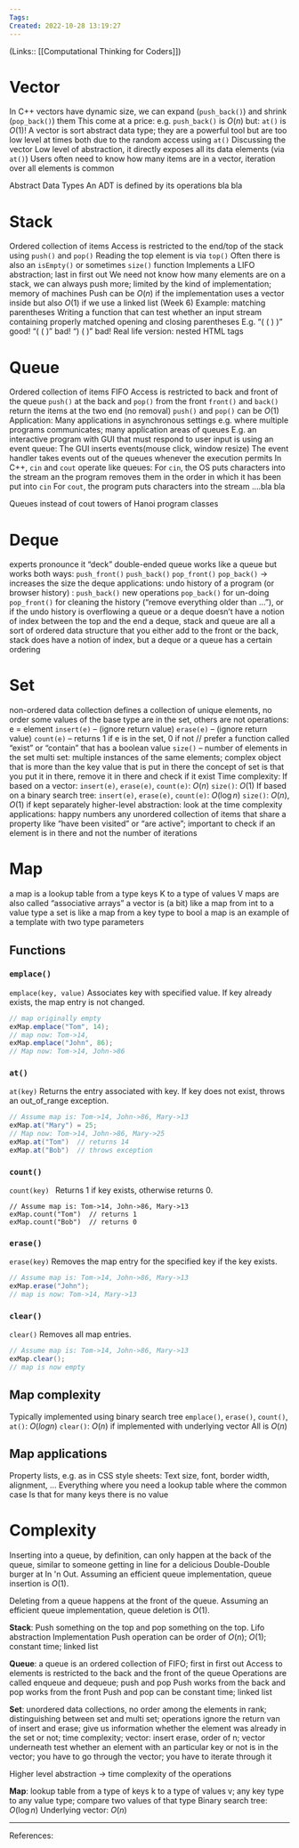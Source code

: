 ```yaml
---
Tags: 
Created: 2022-10-28 13:19:27
---
```

(Links:: [[Computational Thinking for Coders]])
# Vector
In C++ vectors have dynamic size, we can expand (`push_back()`) and shrink (`pop_back()`) them
This come at a price: e.g. `push_back()` is $O(n)$ but: `at()` is $O(1)$!
A vector is sort abstract data type; they are a powerful tool but are too low level at times both due to the random access using `at()`
Discussing the vector
Low level of abstraction, it directly exposes all its data elements (via `at()`)
Users often need to know how many items are in a vector, iteration over all elements is common

Abstract Data Types
An ADT is defined by its operations bla bla

# Stack
Ordered collection of items
Access is restricted to the end/top of the stack using `push()` and `pop()`
Reading the top element is via `top()`
Often there is also an `isEmpty()` or sometimes `size()` function
Implements a LIFO abstraction; last in first out
We need not know how many elements are on a stack, we can always push more; limited by the kind of implementation; memory of machines
Push can be $O(n)$ if the implementation uses a vector inside but also $O(1)$ if we use a linked list (Week 6)
Example: matching parentheses
Writing a function that can test whether an input stream containing properly matched opening and closing parentheses
E.g. “( ( ) )” good!
“( ( )” bad! “) ( )” bad!
Real life version: nested HTML tags 
<div> <span> </span> </div>

# Queue
Ordered collection of items FIFO
Access is restricted to back and front of the queue
`push()` at the back and `pop()` from the front
`front()` and `back()` return the items at the two end (no removal)
`push()` and `pop()` can be $O(1)$
Application:
Many applications in asynchronous settings e.g. where multiple programs communicates; many application areas of queues
E.g. an interactive program with GUI that must respond to user input is using an event queue:
The GUI inserts events(mouse click, window resize)
The event handler takes events out of the queues whenever the execution permits
In C++, `cin` and `cout` operate like queues:
For `cin`, the OS puts characters into the stream an the program removes them in the order in which it has been put into `cin`
For `cout`, the program puts characters into the stream ….bla bla 

Queues instead of cout
towers of Hanoi program
classes

# Deque
experts pronounce it “deck”
double-ended queue
works like a queue but works both ways:
`push_front()`
`push_back()`
`pop_front()`
`pop_back()` -> increases the size the deque
applications:
undo history of a program (or browser history) :
`push_back()` new operations
`pop_back()` for un-doing
`pop_front()` for cleaning the history (“remove everything older than …”),
or if the undo history is overflowing
a queue or a deque doesn’t have a notion of index between the top and the end
a deque, stack and queue are all a sort of ordered data structure that you either add to the front or the back, stack does have a notion of index, but a deque or a queue has a certain ordering

# Set
non-ordered data collection
defines a collection of unique elements, no order
some values of the base type are in the set, others are not
operations:
e = element
`insert(e)` – (ignore return value)
`erase(e)` – (ignore return value)
`count(e)` – returns 1 if e is in the set, 0 if not // prefer a function called “exist” or “contain” that has a boolean value 
`size()` – number of elements in the set
multi set: multiple instances of the same elements; complex object that is more than the key value that is put in there 
the concept of set is that you put it in there, remove it in there and check if it exist
Time complexity:
If based on a vector:
`insert(e)`, `erase(e)`, `count(e)`: $O(n)$
`size()`: $O(1)$
If based on a binary search tree:
`insert(e)`, `erase(e)`, `count(e)`: $O(\log n)$
`size()`: $O(n)$, $O(1)$ if kept separately
higher-level abstraction: look at the time complexity 
applications:
happy numbers
any unordered collection of items that share a property like “have been visited” or “are active”; important to check if an element is in there and not the number of iterations

# Map
a map is a lookup table from a type keys K to a type of values V
maps are also called “associative arrays”
a vector is (a bit) like a map from int to a value type
a set is like a map from a key type to bool
a map is an example of a template with two type parameters

## Functions
### `emplace()`
`emplace(key, value)` 
Associates key with specified value. If key already exists, the map entry is not changed.
```java
// map originally empty
exMap.emplace("Tom", 14);
// map now: Tom->14,  
exMap.emplace("John", 86);
// Map now: Tom->14, John->86
```

### `at()`
`at(key)`
Returns the entry associated with key. If key does not exist, throws an out_of_range exception.
``` java
// Assume map is: Tom->14, John->86, Mary->13
exMap.at("Mary") = 25; 
// Map now: Tom->14, John->86, Mary->25
exMap.at("Tom")  // returns 14 
exMap.at("Bob")  // throws exception
```

### `count()`
`count(key) `
Returns 1 if key exists, otherwise returns 0.
```
// Assume map is: Tom->14, John->86, Mary->13
exMap.count("Tom")  // returns 1 
exMap.count("Bob")  // returns 0
```

### `erase()`
`erase(key)` 
Removes the map entry for the specified key if the key exists.
```java
// Assume map is: Tom->14, John->86, Mary->13
exMap.erase("John");
// map is now: Tom->14, Mary->13
```

### `clear()`
`clear()`
Removes all map entries.
```java
// Assume map is: Tom->14, John->86, Mary->13
exMap.clear();
// map is now empty
```

## Map complexity
Typically implemented using binary search tree
`emplace()`, `erase()`, `count()`, `at()`: $O(log n)$
`clear()`: $O(n)$ if implemented with underlying vector
All is $O(n)$

## Map applications
Property lists, e.g. as in CSS style sheets:
Text size, font, border width, alignment, …
Everything where you need a lookup table where the common case Is that for many keys there is no value 

# Complexity
Inserting into a queue, by definition, can only happen at the back of the queue, similar to someone getting in line for a delicious Double-Double burger at In 'n Out. Assuming an efficient queue implementation, queue insertion is $O(1)$.

Deleting from a queue happens at the front of the queue. Assuming an efficient queue implementation, queue deletion is $O(1)$.

**Stack**: Push something on the top and pop something on the top. Lifo abstraction 
Implementation 
Push operation can be order of $O(n)$; $O(1)$; constant time; linked list 

**Queue**: a queue is an ordered collection of FIFO; first in first out 
Access to elements is restricted to the back and the front of the queue
Operations are called enqueue and dequeue; push and pop
Push works from the back and pop works from the front
Push and pop can be constant time; linked list

**Set**: unordered data collections, no order among the elements in rank; distinguishing between set and multi set; operations ignore the return van of insert and erase; give us information whether the element was already in the set or not; time complexity; vector: insert erase, order of n; vector underneath test whether an element with an particular key or not is in the vector; you have to go through the vector; you have to iterate through it

Higher level abstraction -> time complexity of the operations

**Map**: lookup table from a type of keys k to a type of values v; any key type to any value type; compare two values of that type
Binary search tree: $O(\log n)$
Underlying vector: $O(n)$

___
References: